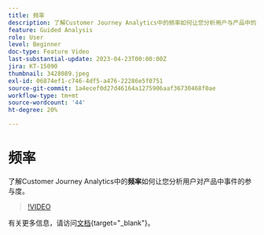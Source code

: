```yaml
---
title: 频率
description: 了解Customer Journey Analytics中的频率如何让您分析用户与产品中的事件的参与度。
feature: Guided Analysis
role: User
level: Beginner
doc-type: Feature Video
last-substantial-update: 2023-04-23T00:00:00Z
jira: KT-15090
thumbnail: 3428089.jpeg
exl-id: 06874ef1-c746-4df5-a476-22286e5f0751
source-git-commit: 1a4ecef0d27d46164a1275906aaf36730468f0ae
workflow-type: tm+mt
source-wordcount: '44'
ht-degree: 20%

---
```


# 频率

了解Customer Journey Analytics中的&#x200B;**频率**&#x200B;如何让您分析用户对产品中事件的参与度。

>[!VIDEO](https://video.tv.adobe.com/v/3435812/?captions=chi_hans&learn=on)

有关更多信息，请访问[文档](https://experienceleague.adobe.com/zh-hans/docs/analytics-platform/using/guided-analysis/trends/frequency){target="_blank"}。
